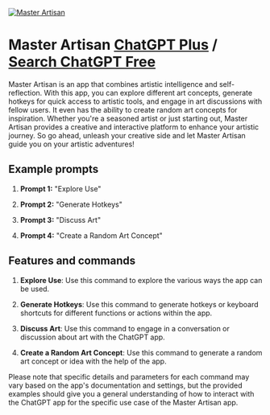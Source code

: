 
[![Master Artisan](https://files.oaiusercontent.com/file-OjAdqeVx3Gd3jamtfz7cdvJT?se=2123-10-17T08%3A03%3A56Z&sp=r&sv=2021-08-06&sr=b&rscc=max-age%3D31536000%2C%20immutable&rscd=attachment%3B%20filename%3D1380daba-4bbc-4a04-8c7d-facf4a995874.png&sig=rxlF1Ywb5nsROe%2BzTnXioodiqhEzJA5ghNhF%2Bh3SKSU%3D)](https://chat.openai.com/g/g-V3pta3Gw7-master-artisan)

# Master Artisan [ChatGPT Plus](https://chat.openai.com/g/g-V3pta3Gw7-master-artisan) / [Search ChatGPT Free](https://gptcall.net/index.html#/?search=Master%20Artisan)

Master Artisan is an app that combines artistic intelligence and self-reflection. With this app, you can explore different art concepts, generate hotkeys for quick access to artistic tools, and engage in art discussions with fellow users. It even has the ability to create random art concepts for inspiration. Whether you're a seasoned artist or just starting out, Master Artisan provides a creative and interactive platform to enhance your artistic journey. So go ahead, unleash your creative side and let Master Artisan guide you on your artistic adventures!

## Example prompts

1. **Prompt 1:** "Explore Use"

2. **Prompt 2:** "Generate Hotkeys"

3. **Prompt 3:** "Discuss Art"

4. **Prompt 4:** "Create a Random Art Concept"

## Features and commands

1. **Explore Use**: Use this command to explore the various ways the app can be used.

2. **Generate Hotkeys**: Use this command to generate hotkeys or keyboard shortcuts for different functions or actions within the app.

3. **Discuss Art**: Use this command to engage in a conversation or discussion about art with the ChatGPT app.

4. **Create a Random Art Concept**: Use this command to generate a random art concept or idea with the help of the app.

Please note that specific details and parameters for each command may vary based on the app's documentation and settings, but the provided examples should give you a general understanding of how to interact with the ChatGPT app for the specific use case of the Master Artisan app.


